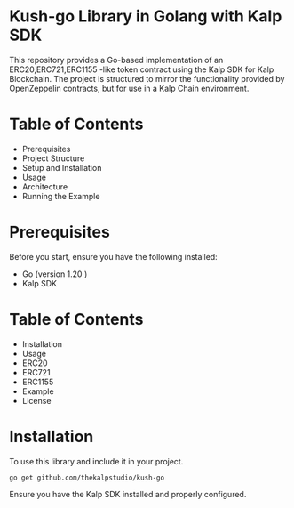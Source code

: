 # Kush-go Library in Golang with Kalp SDK

This repository provides a Go-based implementation of an ERC20,ERC721,ERC1155 -like token contract using the Kalp SDK for Kalp Blockchain. The project is structured to mirror the functionality provided by OpenZeppelin contracts, but for use in a Kalp Chain environment.

# Table of Contents
* Prerequisites
* Project Structure
* Setup and Installation
* Usage
* Architecture
* Running the Example

# Prerequisites
Before you start, ensure you have the following installed:

* Go (version 1.20 )
* Kalp SDK

# Table of Contents
* Installation
* Usage
* ERC20
* ERC721
* ERC1155
* Example
* License

# Installation
To use this library and include it in your project.

```
go get github.com/thekalpstudio/kush-go
```
Ensure you have the Kalp SDK installed and properly configured.
